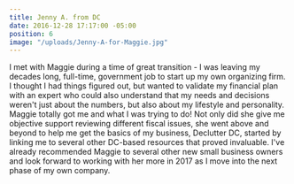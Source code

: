 ```yaml
---
title: Jenny A. from DC
date: 2016-12-28 17:17:00 -05:00
position: 6
image: "/uploads/Jenny-A-for-Maggie.jpg"
---
```


I met with Maggie during a time of great transition - I was leaving my decades long, full-time, government job to start up my own organizing firm. I thought I had things figured out, but wanted to validate my financial plan with an expert who could also understand that my needs and decisions weren't just about the numbers, but also about my lifestyle and personality. Maggie totally got me and what I was trying to do! Not only did she give me objective support reviewing different fiscal issues, she went above and beyond to help me get the basics of my business, Declutter DC, started by linking me to several other DC-based resources that proved invaluable. I've already recommended Maggie to several other new small business owners and look forward to working with her more in 2017 as I move into the next phase of my own company.